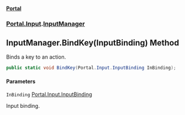 #### [Portal](index.md 'index')
### [Portal.Input](Portal.Input.md 'Portal.Input').[InputManager](InputManager.md 'Portal.Input.InputManager')

## InputManager.BindKey(InputBinding) Method

Binds a key to an action.

```csharp
public static void BindKey(Portal.Input.InputBinding InBinding);
```
#### Parameters

<a name='Portal.Input.InputManager.BindKey(Portal.Input.InputBinding).InBinding'></a>

`InBinding` [Portal.Input.InputBinding](https://docs.microsoft.com/en-us/dotnet/api/Portal.Input.InputBinding 'Portal.Input.InputBinding')

Input binding.